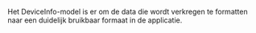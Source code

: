 Het DeviceInfo-model is er om de data die wordt verkregen te formatten naar een duidelijk bruikbaar formaat in de applicatie.